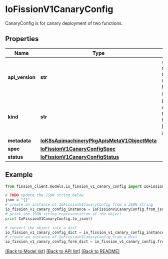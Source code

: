 # IoFissionV1CanaryConfig

CanaryConfig is for canary deployment of two functions.

## Properties

Name | Type | Description | Notes
------------ | ------------- | ------------- | -------------
**api_version** | **str** | APIVersion defines the versioned schema of this representation of an object. Servers should convert recognized schemas to the latest internal value, and may reject unrecognized values. More info: https://git.k8s.io/community/contributors/devel/sig-architecture/api-conventions.md#resources | [optional] 
**kind** | **str** | Kind is a string value representing the REST resource this object represents. Servers may infer this from the endpoint the client submits requests to. Cannot be updated. In CamelCase. More info: https://git.k8s.io/community/contributors/devel/sig-architecture/api-conventions.md#types-kinds | [optional] 
**metadata** | [**IoK8sApimachineryPkgApisMetaV1ObjectMeta**](IoK8sApimachineryPkgApisMetaV1ObjectMeta.md) |  | 
**spec** | [**IoFissionV1CanaryConfigSpec**](IoFissionV1CanaryConfigSpec.md) |  | 
**status** | [**IoFissionV1CanaryConfigStatus**](IoFissionV1CanaryConfigStatus.md) |  | 

## Example

```python
from fission_client.models.io_fission_v1_canary_config import IoFissionV1CanaryConfig

# TODO update the JSON string below
json = "{}"
# create an instance of IoFissionV1CanaryConfig from a JSON string
io_fission_v1_canary_config_instance = IoFissionV1CanaryConfig.from_json(json)
# print the JSON string representation of the object
print IoFissionV1CanaryConfig.to_json()

# convert the object into a dict
io_fission_v1_canary_config_dict = io_fission_v1_canary_config_instance.to_dict()
# create an instance of IoFissionV1CanaryConfig from a dict
io_fission_v1_canary_config_form_dict = io_fission_v1_canary_config.from_dict(io_fission_v1_canary_config_dict)
```
[[Back to Model list]](../README.md#documentation-for-models) [[Back to API list]](../README.md#documentation-for-api-endpoints) [[Back to README]](../README.md)


